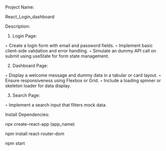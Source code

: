 Project Name:

React_Login_dashboard

Description:
 
1. Login Page:
 
◦ Create a login form with email and password fields.
◦ Implement basic client-side validation and error handling.
◦ Simulate an dummy API call on submit using useState for form state management.
 
2. Dashboard Page:
 
◦ Display a welcome message and dummy data in a tabular or card layout.
◦ Ensure responsiveness using Flexbox or Grid.
◦ Include a loading spinner or skeleton loader for data display.
 
 
3. Search Page:
 
◦ Implement a search input that filters mock data.

Install Dependencies:

npx create-react-app (app_name)

npm install react-router-dom

npm start
